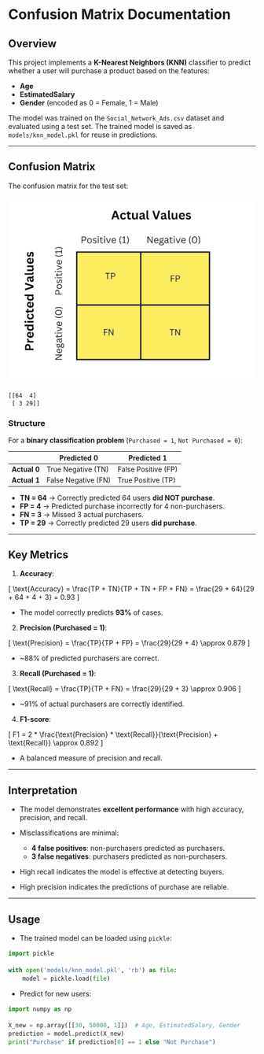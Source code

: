 # Confusion Matrix Documentation 

## Overview

This project implements a **K-Nearest Neighbors (KNN)** classifier to predict whether a user will purchase a product based on the features:

* **Age**
* **EstimatedSalary**
* **Gender** (encoded as 0 = Female, 1 = Male)

The model was trained on the `Social_Network_Ads.csv` dataset and evaluated using a test set. The trained model is saved as `models/knn_model.pkl` for reuse in predictions.

---

## Confusion Matrix

The confusion matrix for the test set:

![Confusion Matrix](../image/confusion_matrix/1760698543854.png)

```
[[64  4]
 [ 3 29]]
```

### Structure

For a **binary classification problem** (`Purchased = 1`, `Not Purchased = 0`):

|              | **Predicted 0**     | **Predicted 1**     |
| ------------ | ------------------- | ------------------- |
| **Actual 0** | True Negative (TN)  | False Positive (FP) |
| **Actual 1** | False Negative (FN) | True Positive (TP)  |

* **TN = 64** → Correctly predicted 64 users **did NOT purchase**.
* **FP = 4** → Predicted purchase incorrectly for 4 non-purchasers.
* **FN = 3** → Missed 3 actual purchasers.
* **TP = 29** → Correctly predicted 29 users **did purchase**.

---

## Key Metrics

1. **Accuracy**:

[
\text{Accuracy} = \frac{TP + TN}{TP + TN + FP + FN} = \frac{29 + 64}{29 + 64 + 4 + 3} = 0.93
]

* The model correctly predicts **93%** of cases.

2. **Precision (Purchased = 1)**:

[
\text{Precision} = \frac{TP}{TP + FP} = \frac{29}{29 + 4} \approx 0.879
]

* ~88% of predicted purchasers are correct.

3. **Recall (Purchased = 1)**:

[
\text{Recall} = \frac{TP}{TP + FN} = \frac{29}{29 + 3} \approx 0.906
]

* ~91% of actual purchasers are correctly identified.

4. **F1-score**:

[
F1 = 2 * \frac{\text{Precision} * \text{Recall}}{\text{Precision} + \text{Recall}} \approx 0.892
]

* A balanced measure of precision and recall.

---

## Interpretation

* The model demonstrates **excellent performance** with high accuracy, precision, and recall.

* Misclassifications are minimal:

  * **4 false positives**: non-purchasers predicted as purchasers.
  * **3 false negatives**: purchasers predicted as non-purchasers.

* High recall indicates the model is effective at detecting buyers.

* High precision indicates the predictions of purchase are reliable.

---

## Usage

* The trained model can be loaded using `pickle`:

```python
import pickle

with open('models/knn_model.pkl', 'rb') as file:
    model = pickle.load(file)
```

* Predict for new users:

```python
import numpy as np

X_new = np.array([[30, 50000, 1]])  # Age, EstimatedSalary, Gender
prediction = model.predict(X_new)
print("Purchase" if prediction[0] == 1 else "Not Purchase")
```
